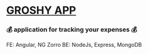 # [GROSHY APP](https://groshy-app.herokuapp.com/)

### 💰 application for tracking your expenses 💰


FE: Angular, NG Zorro
BE: NodeJs, Express, MongoDB
